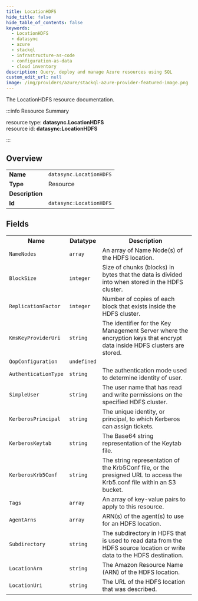 ```yaml
---
title: LocationHDFS
hide_title: false
hide_table_of_contents: false
keywords:
  - LocationHDFS
  - datasync
  - azure
  - stackql
  - infrastructure-as-code
  - configuration-as-data
  - cloud inventory
description: Query, deploy and manage Azure resources using SQL
custom_edit_url: null
image: /img/providers/azure/stackql-azure-provider-featured-image.png
---
```

The LocationHDFS resource documentation.

:::info Resource Summary

<div class="row">
<div class="providerDocColumn">
<span>resource type:&nbsp;<b>datasync.LocationHDFS</b></span><br />
<span>resource id:&nbsp;<b>datasync:LocationHDFS</b></span><br />
</div>
</div>

:::

## Overview
<table><tbody>
<tr><td><b>Name</b></td><td><code>datasync.LocationHDFS</code></td></tr>
<tr><td><b>Type</b></td><td>Resource</td></tr>
<tr><td><b>Description</b></td><td></td></tr>
<tr><td><b>Id</b></td><td><code>datasync:LocationHDFS</code></td></tr>
</tbody></table>

## Fields
<table><tbody>
<tr><th>Name</th><th>Datatype</th><th>Description</th></tr>
<tr><td><code>NameNodes</code></td><td><code>array</code></td><td>An array of Name Node(s) of the HDFS location.</td></tr><tr><td><code>BlockSize</code></td><td><code>integer</code></td><td>Size of chunks (blocks) in bytes that the data is divided into when stored in the HDFS cluster.</td></tr><tr><td><code>ReplicationFactor</code></td><td><code>integer</code></td><td>Number of copies of each block that exists inside the HDFS cluster.</td></tr><tr><td><code>KmsKeyProviderUri</code></td><td><code>string</code></td><td>The identifier for the Key Management Server where the encryption keys that encrypt data inside HDFS clusters are stored.</td></tr><tr><td><code>QopConfiguration</code></td><td><code>undefined</code></td><td></td></tr><tr><td><code>AuthenticationType</code></td><td><code>string</code></td><td>The authentication mode used to determine identity of user.</td></tr><tr><td><code>SimpleUser</code></td><td><code>string</code></td><td>The user name that has read and write permissions on the specified HDFS cluster.</td></tr><tr><td><code>KerberosPrincipal</code></td><td><code>string</code></td><td>The unique identity, or principal, to which Kerberos can assign tickets.</td></tr><tr><td><code>KerberosKeytab</code></td><td><code>string</code></td><td>The Base64 string representation of the Keytab file.</td></tr><tr><td><code>KerberosKrb5Conf</code></td><td><code>string</code></td><td>The string representation of the Krb5Conf file, or the presigned URL to access the Krb5.conf file within an S3 bucket.</td></tr><tr><td><code>Tags</code></td><td><code>array</code></td><td>An array of key-value pairs to apply to this resource.</td></tr><tr><td><code>AgentArns</code></td><td><code>array</code></td><td>ARN(s) of the agent(s) to use for an HDFS location.</td></tr><tr><td><code>Subdirectory</code></td><td><code>string</code></td><td>The subdirectory in HDFS that is used to read data from the HDFS source location or write data to the HDFS destination.</td></tr><tr><td><code>LocationArn</code></td><td><code>string</code></td><td>The Amazon Resource Name (ARN) of the HDFS location.</td></tr><tr><td><code>LocationUri</code></td><td><code>string</code></td><td>The URL of the HDFS location that was described.</td></tr>
</tbody></table>